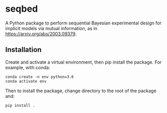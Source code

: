 # seqbed
A Python package to perform sequential Bayesian experimental design for implicit models via mutual information, as in https://arxiv.org/abs/2003.09379.

## Installation
Create and activate a virtual environment, then pip install the package.
For example, with conda:

```
conda create -n env python=3.6
conda activate env
```

Then to install the package, change directory to the root of the package and:
```
pip install .
```
